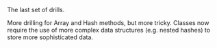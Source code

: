 The last set of drills.

More drilling for Array and Hash methods, but more
tricky. Classes now require the use of more
complex data structures (e.g. nested hashes) to store
more sophisticated data.
